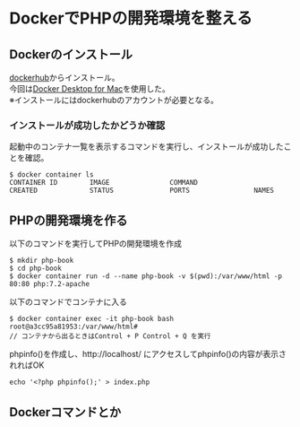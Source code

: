 # DockerでPHPの開発環境を整える
## Dockerのインストール
[dockerhub](https://hub.docker.com/)からインストール。  
今回は[Docker Desktop for Mac](https://hub.docker.com/editions/community/docker-ce-desktop-mac)を使用した。  
※インストールにはdockerhubのアカウントが必要となる。  
### インストールが成功したかどうか確認
起動中のコンテナ一覧を表示するコマンドを実行し、インストールが成功したことを確認。
```
$ docker container ls
CONTAINER ID        IMAGE               COMMAND                  CREATED             STATUS              PORTS                NAMES

```
## PHPの開発環境を作る
以下のコマンドを実行してPHPの開発環境を作成
```
$ mkdir php-book
$ cd php-book
$ docker container run -d --name php-book -v $(pwd):/var/www/html -p 80:80 php:7.2-apache
```
以下のコマンドでコンテナに入る
```
$ docker container exec -it php-book bash
root@a3cc95a81953:/var/www/html#
// コンテナから出るときはControl + P Control + Q を実行
```
phpinfo()を作成し、http://localhost/ にアクセスしてphpinfo()の内容が表示されればOK
```
echo '<?php phpinfo();' > index.php
```
## Dockerコマンドとか